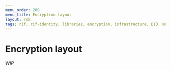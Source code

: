 ```yaml
---
menu_order: 200
menu_title: Encryption layout
layout: rsk
tags: rif, rif-identity, libraries, encryption, infrastructure, DID, mobile, protocols, mvp, design, rbtc, defi, decentralized, quick-start, guides, tutorial, networks, dapps, tools, rootstock, rsk, ethereum, smart-contracts, install, get-started, how-to, mainnet, testnet, contracts, wallets, web3, crypto
---
```


# Encryption layout

_WIP_

<!--

### Storing and recovering encrypted information

This protocol allows each persona of a RIA to use secret-key cryptography to encrypt and decrypt information needing only the the mnemonic phrase.

This protocol is based on [uPort DAF Secret Box implementation](https://github.com/uport-project/daf/blob/master/packages/daf-libsodium/src/secret-box.ts) using [Libsodium authenticated encryption](https://libsodium.gitbook.io/doc/secret-key_cryptography/secretbox).

> Please make use of [this section](../../../definitions) for core concept definitions

The protocol for encryption is:

- Private key calculation
  1. Let the nonce `i` be the nonce index of the persona derivation count ([see persona creation protocol](../identity-layout/#obtain-a-new-persona))
  2. From the RIA seed derive the same nonce, using BIP-44{% include rif-id-ref.html id="9" %} `change = 1` - for example, RSK would use `m/44'/137'/0'/1/i`
  3. Get the private key of the derived account
- Data encryption
  4. Create a random nonce `n` to use for encrypting
  5. Let `cyph` be the Libsodium authenticated encryption of data
- Use `n+cyph` as the cyphertext. It can be used to recover the information using just the mnemonic

### The authenticated encryption operation

- Encrypts a message with a key and a nonce to keep it confidential
- Computes an authentication tag. This tag is used to make sure that the message hasn't been tampered with before decrypting it.

A single key is used both to encrypt/authenticate and verify/decrypt messages.

The nonce doesn't have to be confidential, but it should never ever be reused with the same key.

### uPort implementation

```typescript
async encrypt(message: string): Promise<string> {
  await sodium.ready
  const nonce = sodium.randombytes_buf(sodium.crypto_secretbox_NONCEBYTES)
  const cipherText = sodium.crypto_secretbox_easy(message, nonce, sodium.from_hex(this.secretKey))
  return sodium.to_hex(new Uint8Array([...nonce, ...cipherText]))
}

async decrypt(encryptedMessageHex: string): Promise<string> {
  await sodium.ready
  const cipherTextWithNonce = sodium.from_hex(encryptedMessageHex)
  const nonce = cipherTextWithNonce.slice(0, sodium.crypto_secretbox_NONCEBYTES)
  const cipherText = cipherTextWithNonce.slice(sodium.crypto_secretbox_NONCEBYTES)
  return sodium.to_string(
    sodium.crypto_secretbox_open_easy(cipherText, nonce, sodium.from_hex(this.secretKey)),
  )
}
```

## Implementations

_WIP_
-->